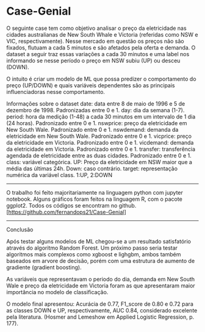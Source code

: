 # Case-Genial

O seguinte case tem como objetivo analisar o preço da eletricidade nas cidades australianas de New South Whale e Victoria (referidas como NSW e VIC, respectivamente). 
Nesse mercado em questão os preços não são fixados, flutuam a cada 5 minutos e são afetados pela oferta e demanda. 
O dataset a seguir traz essas variações a cada 30 minutos e uma label nos informando se nesse período o preço em NSW subiu (UP) ou desceu (DOWN).

O intuito é criar um modelo de ML que possa predizer o comportamento do preço (UP/DOWN) e quais variáveis dependentes são as principais influenciadoras nesse 
comportamento.

Informações sobre o dataset
date: data entre 8 de maio de 1996 e 5 de dezembro de 1998. Padronizadas entre 0 e 1.
day: dia da semana (1-7).
period: hora da medição (1-48) a cada 30 minutos em um intervalo de 1 dia (24 horas). Padronizado entre 0 e 1.
nswprice: preço da eletricidade em New South Wale. Padronizado entre 0 e 1.
nswdemand: demanda da eletricidade em New South Wale. Padronizado entre 0 e 1.
vicprice: preço da eletricidade em Victoria. Padronizado entre 0 e 1.
vicdemand: demanda da eletricidade em Victoria. Padronizado entre 0 e 1.
transfer: transferência agendada de eletricidade entre as duas cidades. Padronizado entre 0 e 1.
class: variável categórica. UP: Preço da eletricidade em NSW maior que a média das últimas 24h. Down: caso contrário.
target: representação numérica da variável class. 1:UP, 2:DOWN

---

O trabalho foi feito majoritariamente na linguagem python com jupyter notebook. Alguns gráficos foram feitos na linguagem R, com o pacote ggplot2. Todos os códigos se encontram no github. [https://github.com/fernandops21/Case-Genial] 

---
Conclusão

Após testar alguns modelos de ML chegou-se a um resultado satisfatório através do algoritmo Random Forest. Um próximo passo seria testar algoritmos mais complexos como 
xgboost e lighgbm, ambos também baseados em arvore de decisão, porém com uma estrutura de aumento de gradiente (gradient boosting).

As variáveis que representavam o periodo do dia, demanda em New South Wale e preço da eletricidade em Victoria foram as que apresentaram maior importância no modelo 
de classificação.

O modelo final apresentou:
Acurácia de 0.77,
F1_score de 0.80 e 0.72 para as classes DOWN e UP, respectivamente,
AUC 0.84, considerado excelente pela literatura. (Hosmer and Lemeshow em Applied Logistic Regression, p. 177).
